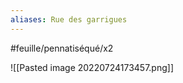 ```yaml
---
aliases: Rue des garrigues
---
```


#feuille/pennatiséqué/x2


![[Pasted image 20220724173457.png]]

